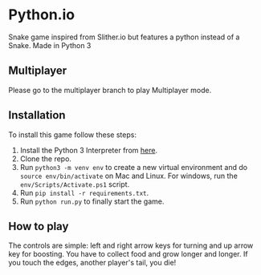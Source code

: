 # Python.io

Snake game inspired from Slither.io but features a python instead of a Snake. Made in Python 3

## Multiplayer

Please go to the multiplayer branch to play Multiplayer mode.

## Installation

To install this game follow these steps:

  1. Install the Python 3 Interpreter from [here](https://www.python.org/).
  2. Clone the repo.
  3. Run `python3 -m venv env` to create a new virtual environment and do `source env/bin/activate` on Mac and Linux. For windows, run the `env/Scripts/Activate.ps1` script.
  4. Run `pip install -r requirements.txt`.
  5. Run `python run.py` to finally start the game.

## How to play

The controls are simple: left and right arrow keys for turning and up arrow key for boosting.
You have to collect food and grow longer and longer. If you touch the edges, another player's
tail, you die!
